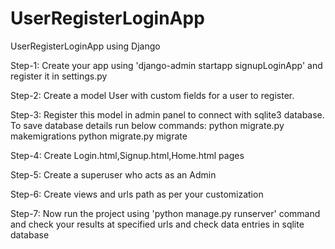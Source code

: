 # UserRegisterLoginApp
UserRegisterLoginApp using Django

Step-1: Create your app using 'django-admin startapp signupLoginApp' and register it in settings.py

Step-2: Create a model User with custom fields for a user to register.

Step-3: Register this model in admin panel to connect with sqlite3 database.
To save database details run below commands:
python migrate.py makemigrations
python migrate.py migrate

Step-4: Create Login.html,Signup.html,Home.html pages

Step-5: Create a superuser who acts as an Admin

Step-6: Create views and urls path as per your customization

Step-7: Now run the project using 'python manage.py runserver' command and check your results at specified urls and check data entries in sqlite database



